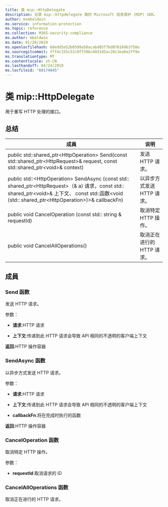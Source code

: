 ```yaml
---
title: 类 mip::HttpDelegate
description: 记录 mip::httpdelegate 类的 Microsoft 信息保护 (MIP) SDK。
author: msmbaldwin
ms.service: information-protection
ms.topic: reference
ms.collection: M365-security-compliance
ms.author: mbaldwin
ms.date: 01/28/2019
ms.openlocfilehash: 6dedd5e52b0599a58acabd85f7bd076169b3758e
ms.sourcegitcommit: fff4c155c52c9ff20bc4931d5ac20c3ea6e2ff9e
ms.translationtype: MT
ms.contentlocale: zh-CN
ms.lasthandoff: 04/24/2019
ms.locfileid: "60174045"
---
```

# <a name="class-miphttpdelegate"></a>类 mip::HttpDelegate 
用于重写 HTTP 处理的接口。
  
## <a name="summary"></a>总结
 成員                        | 说明                                
--------------------------------|---------------------------------------------
public std::shared_ptr\<HttpOperation\> Send(const std::shared_ptr\<HttpRequest\>& request, const std::shared_ptr\<void\>& context)  |  发送 HTTP 请求。
public std::\<HttpOperation\> SendAsync (const std:: shared_ptr\<HttpRequest\>（& a) 请求，const std:: shared_ptr\<void\>& 上下文、 const std::函数\<void (std:: shared_ptr\<HttpOperation\>)\>& callbackFn)  |  以异步方式发送 HTTP 请求。
public void CancelOperation (const std:: string & requestId)  |  取消特定 HTTP 操作。
public void CancelAllOperations()  |  取消正在进行的 HTTP 请求。
  
## <a name="members"></a>成員
  
### <a name="send-function"></a>Send 函数
发送 HTTP 请求。

参数：  
* **请求**:HTTP 请求 


* **上下文**:传递到此 HTTP 请求会导致 API 相同的不透明的客户端上下文



  
**返回**:HTTP 操作容器
  
### <a name="sendasync-function"></a>SendAsync 函数
以异步方式发送 HTTP 请求。

参数：  
* **请求**:HTTP 请求 


* **上下文**:传递到此 HTTP 请求会导致 API 相同的不透明的客户端上下文 


* **callbackFn**:将在完成时执行的函数



  
**返回**:HTTP 操作容器
  
### <a name="canceloperation-function"></a>CancelOperation 函数
取消特定 HTTP 操作。

参数：  
* **requestId**:取消请求的 ID


  
### <a name="cancelalloperations-function"></a>CancelAllOperations 函数
取消正在进行的 HTTP 请求。